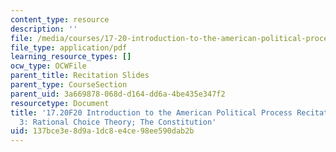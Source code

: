 ```yaml
---
content_type: resource
description: ''
file: /media/courses/17-20-introduction-to-the-american-political-process-fall-2020/137bce3e8d9a1dc8e4ce98ee590dab2b_MIT17_20F20_rec3.pdf
file_type: application/pdf
learning_resource_types: []
ocw_type: OCWFile
parent_title: Recitation Slides
parent_type: CourseSection
parent_uid: 3a669878-068d-d164-dd6a-4be435e347f2
resourcetype: Document
title: '17.20F20 Introduction to the American Political Process Recitation Slides
  3: Rational Choice Theory; The Constitution'
uid: 137bce3e-8d9a-1dc8-e4ce-98ee590dab2b
---
```

